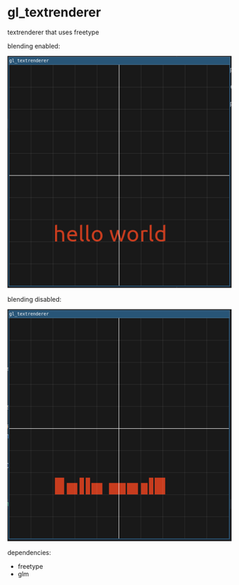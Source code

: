 # gl_textrenderer

textrenderer that uses freetype

blending enabled:

![screenshot_4.png](screenshot_4.png)

blending disabled:

![screenshot_5.png](screenshot_5.png)

dependencies:
 - freetype
 - glm